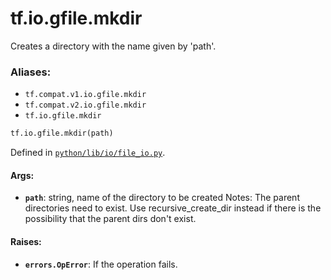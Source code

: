 <div itemscope itemtype="http://developers.google.com/ReferenceObject">
<meta itemprop="name" content="tf.io.gfile.mkdir" />
<meta itemprop="path" content="Stable" />
</div>

# tf.io.gfile.mkdir

Creates a directory with the name given by 'path'.

### Aliases:

* `tf.compat.v1.io.gfile.mkdir`
* `tf.compat.v2.io.gfile.mkdir`
* `tf.io.gfile.mkdir`

``` python
tf.io.gfile.mkdir(path)
```



Defined in [`python/lib/io/file_io.py`](/code/stable/tensorflow/python/lib/io/file_io.py).

<!-- Placeholder for "Used in" -->


#### Args:


* <b>`path`</b>: string, name of the directory to be created
Notes: The parent directories need to exist. Use recursive_create_dir instead
  if there is the possibility that the parent dirs don't exist.

#### Raises:


* <b>`errors.OpError`</b>: If the operation fails.